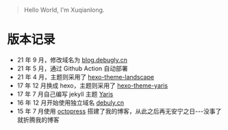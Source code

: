 > Hello World, I'm Xuqianlong.

# 版本记录

- 21 年 9 月，修改域名为 [blog.debugly.cn](https://blog.debugly.cn)
- 21 年 5 月，通过 Github Action 自动部署
- 21 年 4 月，主题则采用了 [hexo-theme-landscape](https://github.com/debugly/hexo-theme-landscape/)
- 17 年 12 月换成 hexo，主题则采用了 [hexo-theme-yaris](https://github.com/debugly/hexo-theme-yaris)
- 17 年 7 月自己编写 jekyll 主题 [Yaris](https://github.com/debugly/Yaris)
- 16 年 12 月开始使用独立域名 [debuly.cn](https://debuly.cn)
- 15 年 7 月使用 [octopress](http://www.octopress.org/) 搭建了我的博客，从此之后再无安宁之日---没事了就折腾我的博客